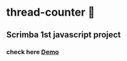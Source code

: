 # thread-counter 🧵
<h2> Scrimba 1st javascript project </h2>
<h3>check here <a href="https://thread-counter.netlify.app/">Demo</a></h3>
